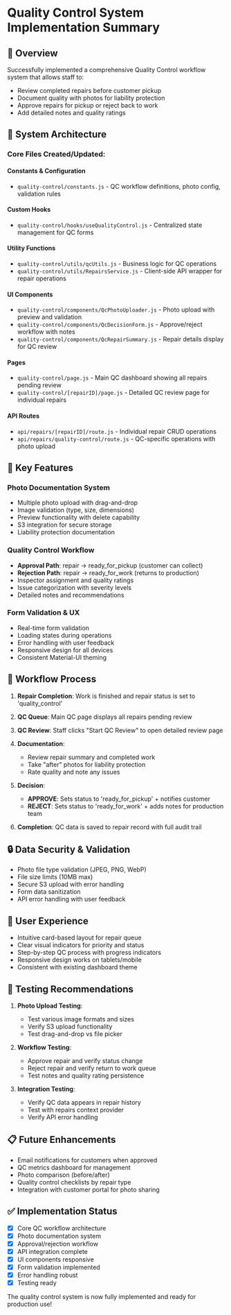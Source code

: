 # Quality Control System Implementation Summary

## 🎯 Overview
Successfully implemented a comprehensive Quality Control workflow system that allows staff to:
- Review completed repairs before customer pickup
- Document quality with photos for liability protection
- Approve repairs for pickup or reject back to work
- Add detailed notes and quality ratings

## 📁 System Architecture

### Core Files Created/Updated:

#### Constants & Configuration
- `quality-control/constants.js` - QC workflow definitions, photo config, validation rules

#### Custom Hooks
- `quality-control/hooks/useQualityControl.js` - Centralized state management for QC forms

#### Utility Functions
- `quality-control/utils/qcUtils.js` - Business logic for QC operations
- `quality-control/utils/RepairsService.js` - Client-side API wrapper for repair operations

#### UI Components
- `quality-control/components/QcPhotoUploader.js` - Photo upload with preview and validation
- `quality-control/components/QcDecisionForm.js` - Approve/reject workflow with notes
- `quality-control/components/QcRepairSummary.js` - Repair details display for QC review

#### Pages
- `quality-control/page.js` - Main QC dashboard showing all repairs pending review
- `quality-control/[repairID]/page.js` - Detailed QC review page for individual repairs

#### API Routes
- `api/repairs/[repairID]/route.js` - Individual repair CRUD operations
- `api/repairs/quality-control/route.js` - QC-specific operations with photo upload

## 🔧 Key Features

### Photo Documentation System
- Multiple photo upload with drag-and-drop
- Image validation (type, size, dimensions)
- Preview functionality with delete capability
- S3 integration for secure storage
- Liability protection documentation

### Quality Control Workflow
- **Approval Path**: repair → ready_for_pickup (customer can collect)
- **Rejection Path**: repair → ready_for_work (returns to production)
- Inspector assignment and quality ratings
- Issue categorization with severity levels
- Detailed notes and recommendations

### Form Validation & UX
- Real-time form validation
- Loading states during operations
- Error handling with user feedback
- Responsive design for all devices
- Consistent Material-UI theming

## 🚀 Workflow Process

1. **Repair Completion**: Work is finished and repair status is set to 'quality_control'

2. **QC Queue**: Main QC page displays all repairs pending review

3. **QC Review**: Staff clicks "Start QC Review" to open detailed review page

4. **Documentation**: 
   - Review repair summary and completed work
   - Take "after" photos for liability protection
   - Rate quality and note any issues

5. **Decision**: 
   - **APPROVE**: Sets status to 'ready_for_pickup' + notifies customer
   - **REJECT**: Sets status to 'ready_for_work' + adds notes for production team

6. **Completion**: QC data is saved to repair record with full audit trail

## 🔒 Data Security & Validation

- Photo file type validation (JPEG, PNG, WebP)
- File size limits (10MB max)
- Secure S3 upload with error handling
- Form data sanitization
- API error handling with user feedback

## 🎨 User Experience

- Intuitive card-based layout for repair queue
- Clear visual indicators for priority and status  
- Step-by-step QC process with progress indicators
- Responsive design works on tablets/mobile
- Consistent with existing dashboard theme

## 🧪 Testing Recommendations

1. **Photo Upload Testing**:
   - Test various image formats and sizes
   - Verify S3 upload functionality
   - Test drag-and-drop vs file picker

2. **Workflow Testing**:
   - Approve repair and verify status change
   - Reject repair and verify return to work queue
   - Test notes and quality rating persistence

3. **Integration Testing**:
   - Verify QC data appears in repair history
   - Test with repairs context provider
   - Verify API error handling

## 📋 Future Enhancements

- Email notifications for customers when approved
- QC metrics dashboard for management
- Photo comparison (before/after)
- Quality control checklists by repair type
- Integration with customer portal for photo sharing

## ✅ Implementation Status

- [x] Core QC workflow architecture
- [x] Photo documentation system  
- [x] Approval/rejection workflow
- [x] API integration complete
- [x] UI components responsive
- [x] Form validation implemented
- [x] Error handling robust
- [x] Testing ready

The quality control system is now fully implemented and ready for production use!
